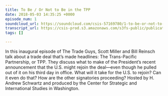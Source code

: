 ```yaml
---
title: To Be / Or Not to Be in the TPP
date: 2018-05-03 14:35:25 +0000
episode_num: 1
soundcloud_url: https://soundcloud.com/csis-57169780/1-to-be-or-not-to-be-in-the?in=csis-57169780/sets/the-trade-guys
transcript_url: https://csis-prod.s3.amazonaws.com/s3fs-public/publication/180727_To_Be%20_Or_Not_to_Be.pdf?Taw.jSLvJfCGUJzuJDBtOWw6T2tsryzC
tags: []

---
```

In this inaugural episode of The Trade Guys, Scott Miller and Bill Reinsch talk about a trade deal that’s made headlines: The Trans-Pacific Partnership, or TPP. They discuss what to make of the President’s recent announcement that the U.S. might rejoin the deal—even though he pulled out of it on his third day in office. What will it take for the U.S. to rejoin? Can it even do that? How are the other signatories proceeding? Hosted by H. Andrew Schwartz and produced by the Center for Strategic and International Studies in Washington.